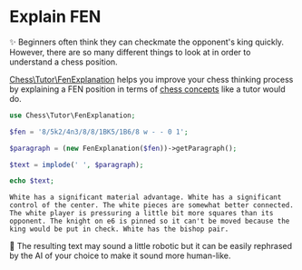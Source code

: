 # Explain FEN

✨ Beginners often think they can checkmate the opponent's king quickly. However, there are so many different things to look at in order to understand a chess position.

[Chess\Tutor\FenExplanation](https://github.com/chesslablab/php-chess/blob/master/tests/unit/Tutor/FenExplanationTest.php) helps you improve your chess thinking process by explaining a FEN position in terms of [chess concepts](https://php-chess.readthedocs.io/en/latest/heuristics/) like a tutor would do.

```php
use Chess\Tutor\FenExplanation;

$fen = '8/5k2/4n3/8/8/1BK5/1B6/8 w - - 0 1';

$paragraph = (new FenExplanation($fen))->getParagraph();

$text = implode(' ', $paragraph);

echo $text;
```

```text
White has a significant material advantage. White has a significant control of the center. The white pieces are somewhat better connected. The white player is pressuring a little bit more squares than its opponent. The knight on e6 is pinned so it can't be moved because the king would be put in check. White has the bishop pair.
```

🎉 The resulting text may sound a little robotic but it can be easily rephrased by the AI of your choice to make it sound more human-like.
